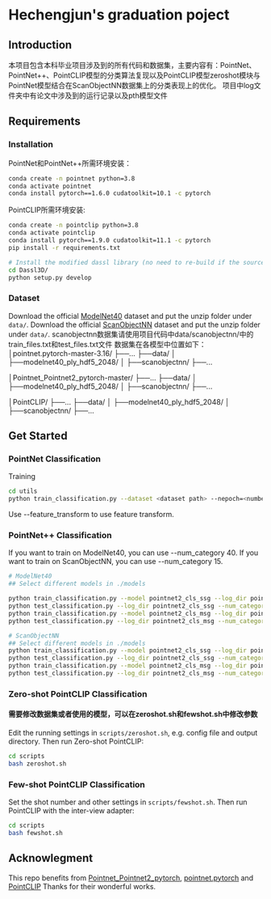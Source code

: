# Hechengjun's graduation poject


## Introduction
本项目包含本科毕业项目涉及到的所有代码和数据集，主要内容有：PointNet、PointNet++、PointCLIP模型的分类算法复现以及PointCLIP模型zeroshot模块与PointNet模型结合在ScanObjectNN数据集上的分类表现上的优化。
项目中log文件夹中有论文中涉及到的运行记录以及pth模型文件



## Requirements

### Installation
PointNet和PointNet++所需环境安装：
```bash
conda create -n pointnet python=3.8
conda activate pointnet
conda install pytorch==1.6.0 cudatoolkit=10.1 -c pytorch
```


PointCLIP所需环境安装:
```bash
conda create -n pointclip python=3.8
conda activate pointclip
conda install pytorch==1.9.0 cudatoolkit=11.1 -c pytorch
pip install -r requirements.txt

# Install the modified dassl library (no need to re-build if the source code is changed)
cd Dassl3D/
python setup.py develop

```

### Dataset
Download the official [ModelNet40](https://shapenet.cs.stanford.edu/media/modelnet40_ply_hdf5_2048.zip) dataset and put the unzip folder under `data/`.
Download the official [ScanObjectNN](https://docs.google.com/forms/d/e/1FAIpQLSeHkKPspO4NyVozXkCMOv4UuvXpn2Qb3WG3_3AILFcRni9ArQ/viewform) dataset and put the unzip folder under `data/`.
scanobjectnn数据集请使用项目代码中data/scanobjectnn/中的train_files.txt和test_files.txt文件
数据集在各模型中位置如下：
│pointnet.pytorch-master-3.16/
├──...
├──data/
│   ├──modelnet40_ply_hdf5_2048/
│   ├──scanobjectnn/
├──...

│Pointnet_Pointnet2_pytorch-master/
├──...
├──data/
│   ├──modelnet40_ply_hdf5_2048/
│   ├──scanobjectnn/
├──...


│PointCLIP/
├──...
├──data/
│   ├──modelnet40_ply_hdf5_2048/
│   ├──scanobjectnn/
├──...


## Get Started
### PointNet Classification
Training
```bash
cd utils
python train_classification.py --dataset <dataset path> --nepoch=<number epochs> --dataset_type <modelnet40 | scanobjectnn>

```
Use --feature_transform to use feature transform.

### PointNet++ Classification
If you want to train on ModelNet40, you can use --num_category 40.
If you want to train on ScanObjectNN, you can use --num_category 15.
```bash
# ModelNet40
## Select different models in ./models 

python train_classification.py --model pointnet2_cls_ssg --log_dir pointnet2_cls_ssg --num_category 40
python test_classification.py --log_dir pointnet2_cls_ssg --num_category 40
python train_classification.py --model pointnet2_cls_msg --log_dir pointnet2_cls_msg --num_category 40
python test_classification.py --log_dir pointnet2_cls_msg --num_category 40

# ScanObjectNN
## Select different models in ./models 
python train_classification.py --model pointnet2_cls_ssg --log_dir pointnet2_cls_ssg --num_category 15
python test_classification.py --log_dir pointnet2_cls_ssg --num_category 15
python train_classification.py --model pointnet2_cls_msg --log_dir pointnet2_cls_msg --num_category 15
python test_classification.py --log_dir pointnet2_cls_msg --num_category 15

```

### Zero-shot PointCLIP  Classification
#### 需要修改数据集或者使用的模型，可以在zeroshot.sh和fewshot.sh中修改参数
Edit the running settings in `scripts/zeroshot.sh`, e.g. config file and output directory. Then run Zero-shot PointCLIP:
```bash
cd scripts
bash zeroshot.sh
```


### Few-shot PointCLIP  Classification
Set the shot number and other settings in `scripts/fewshot.sh`. Then run PointCLIP with the inter-view adapter:
```bash
cd scripts
bash fewshot.sh
```


## Acknowlegment
This repo benefits from [Pointnet_Pointnet2_pytorch](https://github.com/yanx27/Pointnet_Pointnet2_pytorch), [pointnet.pytorch](https://github.com/fxia22/pointnet.pytorch) and [PointCLIP](https://github.com/zrrskywalker/pointclip) Thanks for their wonderful works.


